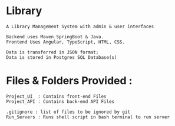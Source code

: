 # Library
    A Library Management System with admin & user interfaces

    Backend uses Maven SpringBoot & Java.
    Frontend Uses Angular, TypeScript, HTML, CSS.

    Data is transferred in JSON format;
    Data is stored in Postgres SQL Database(s)

# Files & Folders Provided :

    Project_UI  : Contains front-end Files
    Project_API : Contains back-end API Files

    .gitignore : list of files to be ignored by git
    Run_Servers : Runs shell script in bash terminal to run server
    

